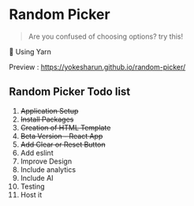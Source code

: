 # Random Picker

> Are you confused of choosing options? try this!

:dolphin: Using Yarn

Preview : https://yokesharun.github.io/random-picker/

## Random Picker Todo list

 1. ~~Application Setup~~
 2. ~~Install Packages~~
 3. ~~Creation of HTML Template~~
 4. ~~Beta Version - React App~~
 5. ~~Add Clear or Reset Button~~
 6. Add eslint
 7. Improve Design
 8. Include analytics
 9. Include AI
 10. Testing
 11. Host it